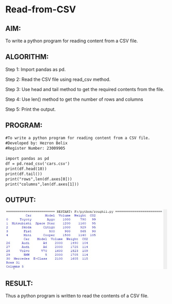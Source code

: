 # Read-from-CSV

## AIM:
To write a python program for reading content from a CSV file.

## ALGORITHM:
Step 1:
Import pandas as pd.

Step 2:
Read the CSV file using read_csv method.

Step 3:
Use head and tail method to get the required contents from the file.

Step 4:
Use len() method to get the number of rows and columns

Step 5:
Print the output.   

## PROGRAM:

```#To write a python program for reading content from a CSV file.
#To write a python program for reading content from a CSV file.
#Developed by: Hezron Belix
#Register Number: 23009905

import pandas as pd
df = pd.read_csv('cars.csv')
print(df.head(10))
print(df.tail())
print("rows",len(df.axes[0]))
print("columns",len(df.axes[1]))
```

## OUTPUT:
![ou](/f.jpg)

## RESULT:
Thus a python program is written to read the contents of a CSV file.
